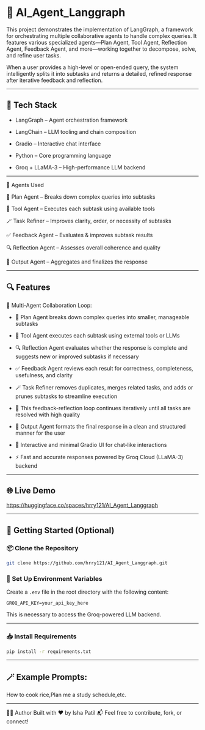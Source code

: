 # 🤖 AI_Agent_Langgraph

This project demonstrates the implementation of LangGraph, a framework for orchestrating multiple collaborative agents to handle complex queries. It features various specialized agents—Plan Agent, Tool Agent, Reflection Agent, Feedback Agent, and more—working together to decompose, solve, and refine user tasks.

When a user provides a high-level or open-ended query, the system intelligently splits it into subtasks and returns a detailed, refined response after iterative feedback and reflection.

---

## 🧰 Tech Stack

- LangGraph – Agent orchestration framework

- LangChain – LLM tooling and chain composition

- Gradio – Interactive chat interface

- Python – Core programming language

- Groq + LLaMA-3 – High-performance LLM backend
---
🧠 Agents Used

📝 Plan Agent – Breaks down complex queries into subtasks

🔧 Tool Agent – Executes each subtask using available tools

🪄 Task Refiner – Improves clarity, order, or necessity of subtasks

✅ Feedback Agent – Evaluates & improves subtask results

🔍 Reflection Agent – Assesses overall coherence and quality

🏁 Output Agent – Aggregates and finalizes the response

---

## 🔍 Features
🧠 Multi-Agent Collaboration Loop:

- 📝 Plan Agent breaks down complex queries into smaller, manageable subtasks

- 🔧 Tool Agent executes each subtask using external tools or LLMs

- 🔍 Reflection Agent evaluates whether the response is complete and suggests new or improved subtasks if necessary

- ✅ Feedback Agent reviews each result for correctness, completeness, usefulness, and clarity

- 🪄 Task Refiner removes duplicates, merges related tasks, and adds or prunes subtasks to streamline execution

- 🔁 This feedback-reflection loop continues iteratively until all tasks are resolved with high quality

- 🏁 Output Agent formats the final response in a clean and structured manner for the user

- 💬 Interactive and minimal Gradio UI for chat-like interactions

- ⚡ Fast and accurate responses powered by Groq Cloud (LLaMA-3) backend
---
## 🌐 Live Demo

https://huggingface.co/spaces/hrry121/AI_Agent_Langgraph

---
## 🚀 Getting Started (Optional)

### 📦 Clone the Repository

```bash
git clone https://github.com/hrry121/AI_Agent_Langgraph.git
```

### 🔑 Set Up Environment Variables

Create a `.env` file in the root directory with the following content:

```env
GROQ_API_KEY=your_api_key_here
```
This is necessary to access the Groq-powered LLM backend.

---

### 📥 Install Requirements

```bash
pip install -r requirements.txt
```
---
## 🪄 Example Prompts:

How to cook rice,Plan me a study schedule,etc.

---

🧑‍💻 Author
Built with ❤️ by Isha Patil
📬 Feel free to contribute, fork, or connect!
